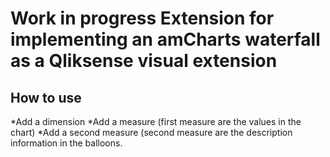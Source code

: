 # Work in progress Extension for implementing an amCharts waterfall as a Qliksense visual extension

## How to use
*Add a dimension
*Add a measure (first measure are the values in the chart)
*Add a second measure (second measure are the description information in the balloons.
